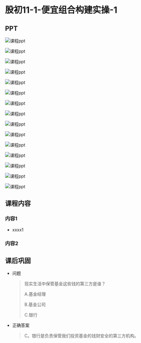 # 股初11-1-便宜组合构建实操-1

## PPT

![课程ppt](assets/11-1-1.jpeg)

![课程ppt](assets/11-1-2.jpeg)

![课程ppt](assets/11-1-3.jpeg)

![课程ppt](assets/11-1-4.jpeg)

![课程ppt](assets/11-1-5.jpeg)

![课程ppt](assets/11-1-6.jpeg)

![课程ppt](assets/11-1-7.jpeg)

![课程ppt](assets/11-1-8.jpeg)

![课程ppt](assets/11-1-9.jpeg)

![课程ppt](assets/11-1-10.jpeg)

![课程ppt](assets/11-1-11.jpeg)

![课程ppt](assets/11-1-12.jpeg)

![课程ppt](assets/11-1-13.jpeg)

![课程ppt](assets/11-1-14.jpeg)

![课程ppt](assets/11-1-15.jpeg)

## 课程内容

### 内容1

- xxxx1

  > 

### 内容2

## 课后巩固

- 问题

  > 现实生活中保管基金这些钱的第三方是谁？
  >
  > A.基金经理
  >
  > B.基金公司
  >
  > C.银行

- 正确答案

  > C。银行是负责保管我们投资基金的钱财安全的第三方机构。